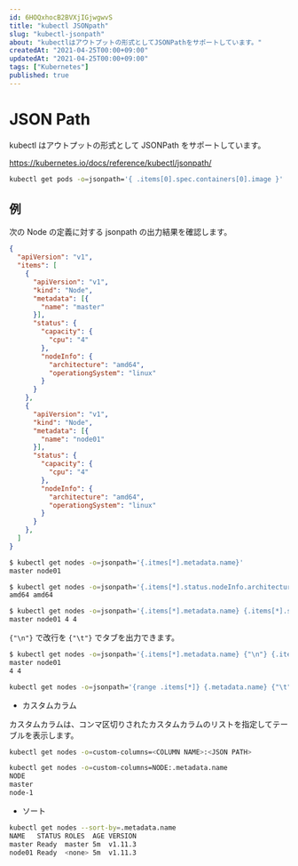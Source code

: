 ```yaml
---
id: 6HOQxhocB2BVXjIGjwgwvS
title: "kubectl JSONpath"
slug: "kubectl-jsonpath"
about: "kubectlはアウトプットの形式としてJSONPathをサポートしています。"
createdAt: "2021-04-25T00:00+09:00"
updatedAt: "2021-04-25T00:00+09:00"
tags: ["Kubernetes"]
published: true
---
```

# JSON Path

kubectl はアウトプットの形式として JSONPath をサポートしています。

https://kubernetes.io/docs/reference/kubectl/jsonpath/

```sh
kubectl get pods -o=jsonpath='{ .items[0].spec.containers[0].image }' 
```

## 例

次の Node の定義に対する jsonpath の出力結果を確認します。

```json
{
  "apiVersion": "v1",
  "items": [
    {
      "apiVersion": "v1",
      "kind": "Node",
      "metadata": [{
        "name": "master"
      }],
      "status": {
        "capacity": {
          "cpu": "4"
        },
        "nodeInfo": {
          "architecture": "amd64",
          "operationgSystem": "linux"
        }
      }
    },
    {
      "apiVersion": "v1",
      "kind": "Node",
      "metadata": [{
        "name": "node01"
      }],
      "status": {
        "capacity": {
          "cpu": "4"
        },
        "nodeInfo": {
          "architecture": "amd64",
          "operationgSystem": "linux"
        }
      }
    },
  ]
}
```

```sh
$ kubectl get nodes -o=jsonpath='{.itmes[*].metadata.name}'
master node01
```

```sh
$ kubectl get nodes -o=jsonpath='{.items[*].status.nodeInfo.architecture}'
amd64 amd64
```

```sh
$ kubectl get nodes -o=jsonpath='{.items[*].metadata.name} {.items[*].status.capacity.cpu}'
master node01 4 4
```

`{"\n"}` で改行を `{"\t"}` でタブを出力できます。
```sh
$ kubectl get nodes -o=jsonpath='{.items[*].metadata.name} {"\n"} {.items[*].status.capacity.cpu}'
master node01 
4 4
```

```sh
kubectl get nodes -o=jsonpath='{range .items[*]} {.metadata.name} {"\t"} {.status.capaticy.cpu {"\n"} {end}'
```

- カスタムカラム

カスタムカラムは、コンマ区切りされたカスタムカラムのリストを指定してテーブルを表示します。

```sh
kubectl get nodes -o=custom-columns=<COLUMN NAME>:<JSON PATH>
```

```sh
kubectl get nodes -o=custom-columns=NODE:.metadata.name
NODE
master
node-1
```

- ソート

```sh
kubectl get nodes --sort-by=.metadata.name
NAME   STATUS ROLES  AGE VERSION
master Ready  master 5m  v1.11.3
node01 Ready  <none> 5m  v1.11.3
```


